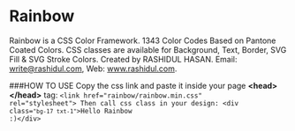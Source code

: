 # Rainbow
Rainbow is a CSS Color Framework. 1343 Color Codes Based on Pantone Coated Colors. CSS classes are available for Background, Text, Border, SVG Fill & SVG Stroke Colors. Created by RASHIDUL HASAN. Email: write@rashidul.com, Web: www.rashidul.com.

###HOW TO USE
 Copy the css link and paste it inside your page **&lt;head&gt;&lt;/head&gt;** tag: <code class="html">&lt;link href=&quot;rainbow/rainbow.min.css&quot; rel=&quot;stylesheet&quot;&gt;
 Then call css class in your design: &lt;div class=<code class="html">&quot;bg-17 txt-1&quot;</code>&gt;Hello Rainbow :)&lt;/div&gt;
